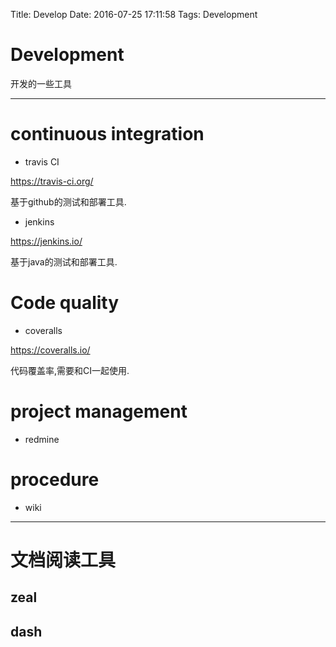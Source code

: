 Title: Develop
Date: 2016-07-25 17:11:58
Tags: Development



# Development

开发的一些工具

***

# continuous integration

* travis CI

<https://travis-ci.org/>

基于github的测试和部署工具.

* jenkins

<https://jenkins.io/>

基于java的测试和部署工具.

# Code quality

* coveralls

<https://coveralls.io/>

代码覆盖率,需要和CI一起使用.

# project management

* redmine

# procedure

* wiki

***

# 文档阅读工具

## zeal

## dash
